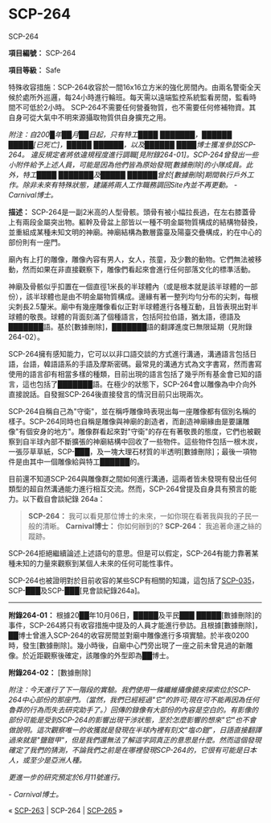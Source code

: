 # SCP-264
                        




SCP-264



**項目編號：** SCP-264

**項目等級：** Safe

特殊收容措施：SCP-264收容於一間16x16立方米的強化房間內。由兩名警衛全天候於處所外巡邏，每24小時進行輪班。每天需以遠端監控系統監看房間，監看時間不可低於2小時。
SCP-264不需要任何營養物質，也不需要任何修補物資。其自身可從大氣中不明來源攝取物質供自身擴充之用。

*附注：自200█年██月██日起，只有特工████ ███████，██████ █████[已死亡]，█████ ██████，以及██████ ████博士獲准參訪SCP-264。 違反規定者將依違規程度進行調職[見附錄264-01]。SCP-264曾發出一些小附件給予上述人員，可能是因為他們皆為原始發現[數據刪除]的小隊成員。此外，特工████ ███████及█████ ██████曾於[數據刪除]期間執行戶外工作。除非未來有特殊狀態，建議將兩人工作職務調回Site內並不再更動。 - Carnival博士。* 

**描述：** SCP-264是一副2米高的人型骨骸。頭骨有被小幅拉長過，在左右膝蓋骨上有兩段金屬突出物。軀幹及骨盆上部皆以一種不明金屬物質構成的結構物替換，並重組成某種未知文明的神廟。神廟結構為數層露臺及陽臺交疊構成，約在中心的部份則有一座門。

廟內有上打的雕像，雕像內容有男人，女人，孩童，及少數的動物。它們無法被移動，然而如果在非直接觀察下，雕像們看起來會進行任何部落文化的標準活動。

神廟及骨骸似乎扣置在一個直徑1米長的半球體內（或是根本就是該半球體的一部份），該半球體也是由不明金屬物質構成。邊緣有著一整列均勻分布的尖刺，每根尖刺長2.5釐米。廟中有幾座雕像看似正對半球體進行各種互動，且皆表現出對半球體的敬畏。球體的背面刻滿了個種語言，包括阿拉伯語，猶太語，德語及███████語。基於[數據刪除]，███████語的翻譯進度已無限延期（見附錄264-02）。

SCP-264擁有感知能力，它可以以非口語交談的方式進行溝通，溝通語言包括日語，台語，韓語語系的手語及摩斯密碼。最常見的溝通方式為文字書寫，然而書寫使用的語言卻有相當多樣的種類，目前出現的語言包括了幾乎所有基金會已知的語言，這也包括了███████語。在極少的狀態下，SCP-264會以雕像為中介向外直接說話。自發掘SCP-264後直接發言的情況目前只出現兩次。

SCP-264自稱自己為"守衛"，並在稱呼雕像時表現出每一座雕像都有個別名稱的樣子。SCP-264同時也自稱是雕像與神廟的創造者，而創造神廟緣由是要讓雕像"有個安身的地方"。雕像群看起來對"守衛"的存在有著敬畏的態度，它們也被觀察到自半球內部不斷擴張的神廟結構中回收了一些物件。這些物件包括一根木炭，一張莎草草紙，SCP-███，及一塊大理石材質的半透明[數據刪除]；最後一項物件是由其中一個雕像給與特工██████的。

目前還不知道SCP-264與雕像群之間如何進行溝通，這兩者皆未發現有發出任何類型的超自然溝通能力進行相互交流。然而，SCP-264曾提及自身具有預言的能力。以下截自會談紀錄 264a：


> **SCP-264：** 我可以看見那位博士的未來，一如你現在看著我與我的子民一般的清晰。
**Carnival博士：** 你如何辦到的?
**SCP-264：** 我追著命運之絲的蹤跡。
> 

SCP-264拒絕繼續論述上述語句的意思。但是可以假定，SCP-264有能力靠著某種未知的力量來觀察到某個人未來的任何可能性事件。

SCP-264也被證明對於目前收容的某些SCP有相關的知識，這包括了[SCP-035](/scp-035)，SCP-███及SCP-███[見會談紀錄264a]。


---

**附錄264-01：** 根據20██年10月06日，█████及平民███ █████[數據刪除]的事件，SCP-264將只有收容措施中提及的人員才能進行參訪。且根據[數據刪除]，██博士曾進入SCP-264的收容房間並對廟中雕像進行多項實驗。於半夜0200時，發生[數據刪除]。幾小時後，自廟中心門旁出現了一座之前未曾見過的新雕像。於近距觀察後確定，該雕像的外型即為██博士。

**附錄264-02：** [數據刪除]

*附注：今天進行了下一階段的實驗。我們使用一條纖維攝像鏡來探索位於SCP-264中心部份的那座門。（當然，我們已經經過"它"的許可;現在可不能再因為任何魯莽的行為而失去研究助手了。）回傳的錄像有大部份的內容是空白的。有影像的部份可能是受到SCP-264的影響出現干涉狀態，至於怎麼影響的想來"它"也不會做說明。這次觀察唯一的收獲就是發現在半球內裡有刻文“塩の鎧”，日語直接翻譯過來就是"鹽鎧甲"，但是我們還無法了解這字詞真正的意思是什麼。然而這個發現確定了我們的猜測，不論我們之前是在哪裡發現SCP-264的，它很有可能是日本人，或至少是亞洲人種。* 

*更進一步的研究預定於6月11號進行。* 

*- Carnival博士。* 



« [SCP-263](/scp-263) | SCP-264 | [SCP-265](/scp-265) »





                    